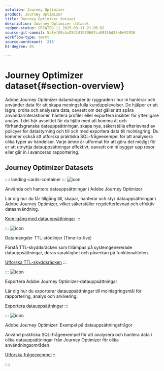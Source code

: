 ```yaml
---
solution: Journey Optimizer
product: Journey Optimizer
title: Journey Optimizer dataset
description: Journey Optimizer dataset
redpen-status: CREATED_||_2025-08-11_21-06-02
source-git-commit: 5a8ef88cba254241933607ca59156d35e0e92926
workflow-type: tm+mt
source-wordcount: '213'
ht-degree: 0%

---
```



# Journey Optimizer dataset{#section-overview}

Adobe Journey Optimizer datamängder är ryggraden i hur ni hanterar och använder data för att skapa meningsfulla kundupplevelser. De hjälper er att lagra, ordna och analysera data, oavsett om det gäller att spåra användarinteraktioner, hantera profiler eller exportera insikter för ytterligare analys. I det här avsnittet får du hjälp med att komma åt och förhandsgranska datauppsättningar, skapa nya, säkerställa efterlevnad av policyer för datastyrning och till och med exportera data till molnlagring. Du kommer också att utforska praktiska SQL-frågeexempel för att analysera olika typer av händelser. Varje ämne är utformat för att göra det möjligt för er att utnyttja datauppsättningar effektivt, oavsett om ni bygger upp resor eller går in i avancerad rapportering.

## Journey Optimizer Datasets

:::: landing-cards-container
:::
![icon](https://cdn.experienceleague.adobe.com/icons/circle-play.svg)

Använda och hantera datauppsättningar i Adobe Journey Optimizer

Lär dig hur du får tillgång till, skapar, hanterar och styr datauppsättningar i Adobe Journey Optimizer, vilket säkerställer regelefterlevnad och effektiv dataanvändning.

[Kom igång med datauppsättningar](../using/data/get-started-datasets.md)
:::

:::
![icon](https://cdn.experienceleague.adobe.com/icons/shield-halved.svg)

Datamängder TTL-stödlinjer (Time-to-live)

Förstå TTL-skyddsräcken som tillämpas på systemgenererade datauppsättningar, deras varaktighet och påverkan på funktionaliteten.

[Utforska TTL-skyddsräcken](../using/data/datasets-ttl.md)
:::

:::
![icon](https://cdn.experienceleague.adobe.com/icons/list-check.svg)

Exportera Adobe Journey Optimizer-datauppsättningar

Lär dig hur du exporterar datauppsättningar till molnlagringsmål för rapportering, analys och arkivering.

[Exportera datauppsättningar](../using/data/export-datasets.md)
:::

:::
![icon](https://cdn.experienceleague.adobe.com/icons/code-branch.svg)

Adobe Journey Optimizer: Exempel på datauppsättningsfrågor

Använd praktiska SQL-frågeexempel för att analysera och hantera data i olika datauppsättningar från Journey Optimizer för olika användningsområden.

[Utforska frågeexempel](../using/data/datasets-query-examples.md)
:::

::::
